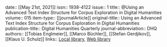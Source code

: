 date:: [[May 21st, 2021]]
issn:: 1938-4122
issue:: 1
title:: @Using an Advanced Text Index Structure for Corpus Exploration in Digital Humanities
volume:: 015
item-type:: [[journalArticle]]
original-title:: Using an Advanced Text Index Structure for Corpus Exploration in Digital Humanities
publication-title:: Digital Humanities Quarterly
journal-abbreviation:: DHQ
authors:: [[Tobias Englmeier]], [[Marco Büchler]], [[Stefan Gerdjikov]], [[Klaus U. Schulz]]
links:: [Local library](zotero://select/groups/2386895/items/DQPMG3AC), [Web library](https://www.zotero.org/groups/2386895/items/DQPMG3AC)
